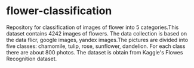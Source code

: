 # flower-classification
Repository for classification of images of flower into 5 categories.This dataset contains 4242 images of flowers.
The data collection is based on the data flicr, google images, yandex images.The pictures are divided into five classes: chamomile, tulip, rose, sunflower, dandelion.
For each class there are about 800 photos. The dataset is obtain from Kaggle's Flowes Recognition dataset. 

